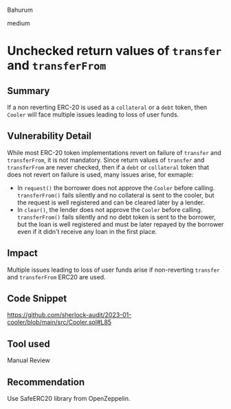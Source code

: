 Bahurum

medium

# Unchecked return values of `transfer` and `transferFrom`

## Summary
If a non reverting ERC-20 is used as a `collateral` or a `debt` token, then `Cooler` will face multiple issues leading to loss of user funds.

## Vulnerability Detail
While most ERC-20 token implementations revert on failure of `transfer` and `transferFrom`, it is not mandatory. Since return values of `transfer` and `transferFrom` are never checked, then if a `debt` or `collateral` token that does not revert on failure is used, many issues arise, for exmaple:

- In `request()` the borrower does not approve the `Cooler` before calling. `transferFrom()` fails silently and no collateral is sent to the cooler, but the request is well registered and can be cleared later by a lender.
- In `clear()`, the lender does not approve the `Cooler` before calling. `transferFrom()` fails silently and no debt token is sent to the borrower, but the loan is well registered and must be later repayed by the borrower even if it didn't receive any loan in the first place.

## Impact
Multiple issues leading to loss of user funds arise if non-reverting `transfer` and `transferFrom` ERC20 are used.


## Code Snippet
https://github.com/sherlock-audit/2023-01-cooler/blob/main/src/Cooler.sol#L85

## Tool used

Manual Review

## Recommendation
Use SafeERC20 library from OpenZeppelin.